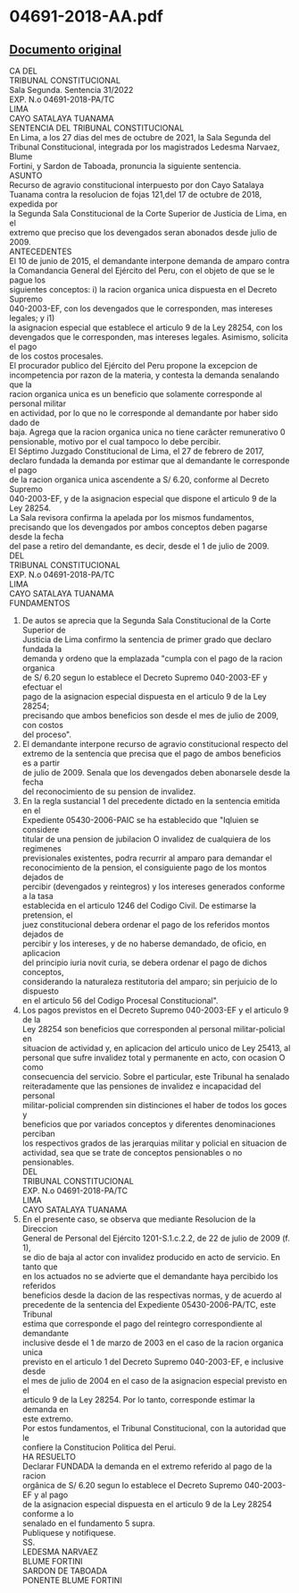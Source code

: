 
04691-2018-AA.pdf
=================
  
[Documento original](https://tc.gob.pe/jurisprudencia/2022/04691-2018-AA.pdf)  
---  
CA DEL  
TRIBUNAL CONSTITUCIONAL  
Sala Segunda. Sentencia 31/2022  
EXP. N.o 04691-2018-PA/TC  
LIMA  
CAYO SATALAYA TUANAMA  
SENTENCIA DEL TRIBUNAL CONSTITUCIONAL  
En Lima, a los 27 dias del mes de octubre de 2021, la Sala Segunda del  
Tribunal Constitucional, integrada por los magistrados Ledesma Narvaez, Blume  
Fortini, y Sardon de Taboada, pronuncia la siguiente sentencia.  
ASUNTO  
Recurso de agravio constitucional interpuesto por don Cayo Satalaya  
Tuanama contra la resolucion de fojas 121,del 17 de octubre de 2018, expedida por  
la Segunda Sala Constitucional de la Corte Superior de Justicia de Lima, en el  
extremo que preciso que los devengados seran abonados desde julio de 2009.  
ANTECEDENTES  
El 10 de junio de 2015, el demandante interpone demanda de amparo contra  
la Comandancia General del Ejército del Peru, con el objeto de que se le pague los  
siguientes conceptos: i) la racion organica unica dispuesta en el Decreto Supremo  
040-2003-EF, con los devengados que le corresponden, mas intereses legales; y i1)  
la asignacion especial que establece el articulo 9 de la Ley 28254, con los  
devengados que le corresponden, mas intereses legales. Asimismo, solicita el pago  
de los costos procesales.  
El procurador publico del Ejército del Peru propone la excepcion de  
incompetencia por razon de la materia, y contesta la demanda senalando que la  
racion organica unica es un beneficio que solamente corresponde al personal militar  
en actividad, por lo que no le corresponde al demandante por haber sido dado de  
baja. Agrega que la racion organica unica no tiene carâcter remunerativo 0  
pensionable, motivo por el cual tampoco lo debe percibir.  
El Séptimo Juzgado Constitucional de Lima, el 27 de febrero de 2017,  
declaro fundada la demanda por estimar que al demandante le corresponde el pago  
de la racion organica unica ascendente a S/ 6.20, conforme al Decreto Supremo  
040-2003-EF, y de la asignacion especial que dispone el articulo 9 de la Ley 28254.  
La Sala revisora confirma la apelada por los mismos fundamentos,  
precisando que los devengados por ambos conceptos deben pagarse desde la fecha  
del pase a retiro del demandante, es decir, desde el 1 de julio de 2009.  
DEL  
TRIBUNAL CONSTITUCIONAL  
EXP. N.o 04691-2018-PA/TC  
LIMA  
CAYO SATALAYA TUANAMA  
FUNDAMENTOS  
1. De autos se aprecia que la Segunda Sala Constitucional de la Corte Superior de  
Justicia de Lima confirmo la sentencia de primer grado que declaro fundada la  
demanda y ordeno que la emplazada "cumpla con el pago de la racion organica  
de S/ 6.20 segun lo establece el Decreto Supremo 040-2003-EF y efectuar el  
pago de la asignacion especial dispuesta en el articulo 9 de la Ley 28254;  
precisando que ambos beneficios son desde el mes de julio de 2009, con costos  
del proceso".  
2. El demandante interpone recurso de agravio constitucional respecto del  
extremo de la sentencia que precisa que el pago de ambos beneficios es a partir  
de julio de 2009. Senala que los devengados deben abonarsele desde la fecha  
del reconocimiento de su pension de invalidez.  
3. En la regla sustancial 1 del precedente dictado en la sentencia emitida en el  
Expediente 05430-2006-PAIC se ha establecido que "Iqluien se considere  
titular de una pension de jubilacion O invalidez de cualquiera de los regimenes  
previsionales existentes, podra recurrir al amparo para demandar el  
reconocimiento de la pension, el consiguiente pago de los montos dejados de  
percibir (devengados y reintegros) y los intereses generados conforme a la tasa  
establecida en el articulo 1246 del Codigo Civil. De estimarse la pretension, el  
juez constitucional debera ordenar el pago de los referidos montos dejados de  
percibir y los intereses, y de no haberse demandado, de oficio, en aplicacion  
del principio iuria novit curia, se debera ordenar el pago de dichos conceptos,  
considerando la naturaleza restitutoria del amparo; sin perjuicio de lo dispuesto  
en el articulo 56 del Codigo Procesal Constitucional".  
4. Los pagos previstos en el Decreto Supremo 040-2003-EF y el articulo 9 de la  
Ley 28254 son beneficios que corresponden al personal militar-policial en  
situacion de actividad y, en aplicacion del articulo unico de Ley 25413, al  
personal que sufre invalidez total y permanente en acto, con ocasion O como  
consecuencia del servicio. Sobre el particular, este Tribunal ha senalado  
reiteradamente que las pensiones de invalidez e incapacidad del personal  
militar-policial comprenden sin distinciones el haber de todos los goces y  
beneficios que por variados conceptos y diferentes denominaciones perciban  
los respectivos grados de las jerarquias militar y policial en situacion de  
actividad, sea que se trate de conceptos pensionables o no pensionables.  
DEL  
TRIBUNAL CONSTITUCIONAL  
EXP. N.o 04691-2018-PA/TC  
LIMA  
CAYO SATALAYA TUANAMA  
5. En el presente caso, se observa que mediante Resolucion de la Direccion  
General de Personal del Ejército 1201-S.1.c.2.2, de 22 de julio de 2009 (f. 1),  
se dio de baja al actor con invalidez producido en acto de servicio. En tanto que  
en los actuados no se advierte que el demandante haya percibido los referidos  
beneficios desde la dacion de las respectivas normas, y de acuerdo al  
precedente de la sentencia del Expediente 05430-2006-PA/TC, este Tribunal  
estima que corresponde el pago del reintegro correspondiente al demandante  
inclusive desde el 1 de marzo de 2003 en el caso de la racion organica unica  
previsto en el articulo 1 del Decreto Supremo 040-2003-EF, e inclusive desde  
el mes de julio de 2004 en el caso de la asignacion especial previsto en el  
articulo 9 de la Ley 28254. Por lo tanto, corresponde estimar la demanda en  
este extremo.  
Por estos fundamentos, el Tribunal Constitucional, con la autoridad que le  
confiere la Constitucion Politica del Perui.  
HA RESUELTO  
Declarar FUNDADA la demanda en el extremo referido al pago de la racion  
orgânica de S/ 6.20 segun lo establece el Decreto Supremo 040-2003-EF y al pago  
de la asignacion especial dispuesta en el articulo 9 de la Ley 28254 conforme a lo  
senalado en el fundamento 5 supra.  
Publiquese y notifiquese.  
SS.  
LEDESMA NARVAEZ  
BLUME FORTINI  
SARDON DE TABOADA  
PONENTE BLUME FORTINI